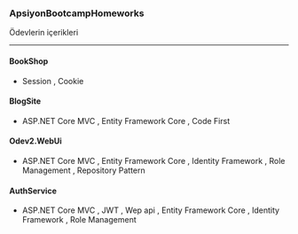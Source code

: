 ### ApsiyonBootcampHomeworks
Ödevlerin içerikleri
***
#### BookShop
* Session , Cookie  
#### BlogSite
* ASP.NET Core MVC , Entity Framework Core , Code First   
#### Odev2.WebUi
* ASP.NET Core MVC , Entity Framework Core , Identity Framework , Role Management , Repository Pattern
#### AuthService
* ASP.NET Core MVC , JWT , Wep api , Entity Framework Core , Identity Framework , Role Management